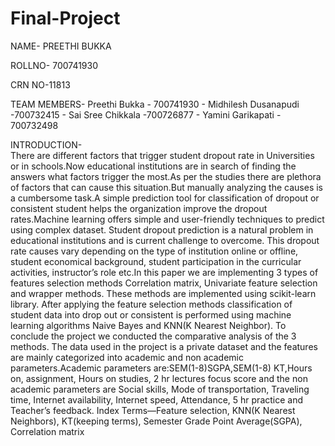 # Final-Project

NAME- PREETHI BUKKA 

ROLLNO- 700741930 

CRN NO-11813

TEAM MEMBERS- Preethi Bukka - 700741930
            - Midhilesh Dusanapudi -700732415
            - Sai Sree Chikkala -700726877
            - Yamini Garikapati - 700732498
            
INTRODUCTION-          
There are different factors that trigger student
dropout rate in Universities or in schools.Now educational
institutions are in search of finding the answers what factors
trigger the most.As per the studies there are plethora of factors
that can cause this situation.But manually analyzing the causes is
a cumbersome task.A simple prediction tool for classification of
dropout or consistent student helps the organization improve the
dropout rates.Machine learning offers simple and user-friendly
techniques to predict using complex dataset. Student dropout
prediction is a natural problem in educational institutions and
is current challenge to overcome. This dropout rate causes vary
depending on the type of institution online or offline, student
economical background, student participation in the curricular
activities, instructor’s role etc.In this paper we are implementing
3 types of features selection methods Correlation matrix, Univariate feature selection and wrapper methods. These methods
are implemented using scikit-learn library. After applying the
feature selection methods classification of student data into drop
out or consistent is performed using machine learning algorithms
Naive Bayes and KNN(K Nearest Neighbor). To conclude the
project we conducted the comparative analysis of the 3 methods.
The data used in the project is a private dataset and the
features are mainly categorized into academic and non academic
parameters.Academic parameters are:SEM(1-8)SGPA,SEM(1-8)
KT,Hours on, assignment, Hours on studies, 2 hr lectures focus
score and the non academic parameters are Social skills, Mode
of transportation, Traveling time, Internet availability, Internet
speed, Attendance, 5 hr practice and Teacher’s feedback.
Index Terms—Feature selection, KNN(K Nearest Neighbors),
KT(keeping terms), Semester Grade Point Average(SGPA), Correlation matrix
